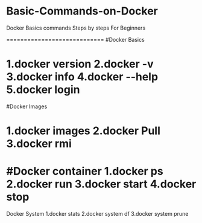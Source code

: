 # Basic-Commands-on-Docker
Docker Basics commands
Steps by steps For Beginners

============================
#Docker Basics

1.docker version
2.docker -v
3.docker info
4.docker --help
5.docker login
============================

#Docker Images

1.docker images
2.docker Pull
3.docker rmi
============================

#Docker container
1.docker ps
2.docker run
3.docker start
4.docker stop
==========================
Docker System
1.docker stats
2.docker system df
3.docker system prune